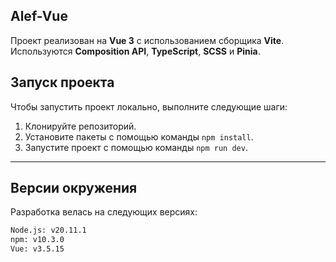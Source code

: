 ## Alef-Vue

Проект реализован на **Vue 3** с использованием сборщика **Vite**.  
Используются **Composition API**, **TypeScript**, **SCSS** и **Pinia**.

## Запуск проекта

Чтобы запустить проект локально, выполните следующие шаги:

1. Клонируйте репозиторий.
2. Установите пакеты с помощью команды `npm install`.
3. Запустите проект с помощью команды `npm run dev`.

---

## Версии окружения

Разработка велась на следующих версиях:

```bash
Node.js: v20.11.1
npm: v10.3.0
Vue: v3.5.15
```